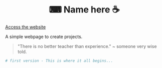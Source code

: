 
<h1 align="center">
 &#9000; Name here &#9749;
</h1>

[Access the website](https://yourwebsite.github.io/portfolio/)

A simple webpage to create projects.

> "There is no better teacher than experience." ~ someone very wise told.

```sh
# first version - This is where it all begins...


```
